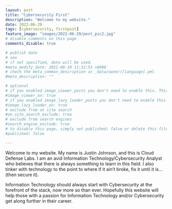 ```yaml
---
layout: post
title: "Cybersecurity First"
description: "Welcome to my website."
date: 2022-06-29
tags: [cybersecurity, firstpost]
feature_image: "images/2022-06-29/post_pic2.jpg"
# disable comments on this page
comments_disable: true

# publish date
# seo
# if not specified, date will be used.
#meta_modify_date: 2021-08-10 11:32:53 +0900
# check the meta_common_description in _data/owner/[language].yml
#meta_description: ""

# optional
# if you enabled image_viewer_posts you don't need to enable this. This is only if image_viewer_posts = false
#image_viewer_on: true
# if you enabled image_lazy_loader_posts you don't need to enable this. This is only if image_lazy_loader_posts = false
#image_lazy_loader_on: true
# exclude from on site search
#on_site_search_exclude: true
# exclude from search engines
#search_engine_exclude: true
# to disable this page, simply set published: false or delete this file
#published: false

---
```



Welcome to my website. My name is Justin Johnson, and this is Cloud Defense Labs. I am an avid Information Technology/Cybersecurity Analyst who believes that there is always something to learn in this field. I also tinker with technology to the point to where if it ain’t broke, fix it until it is… (then secure it).

<!--more-->

Information Technology should always start with Cybersecurity at the forefront of the stack, now more so than ever. Hopefully this website will help those with a passion for Information Technology and/or Cybersecurity get along further in their career.

